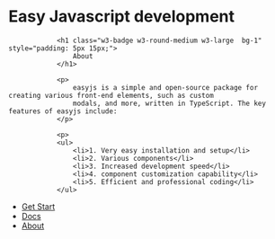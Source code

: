 <h1>Easy Javascript development</h1>


                <h1 class="w3-badge w3-round-medium w3-large  bg-1" style="padding: 5px 15px;">
                    About
                </h1>

                <p>
                    easyjs is a simple and open-source package for creating various front-end elements, such as custom
                    modals, and more, written in TypeScript. The key features of easyjs include:
                </p>

                <p>
                <ul>
                    <li>1. Very easy installation and setup</li>
                    <li>2. Various components</li>
                    <li>3. Increased development speed</li>
                    <li>4. component customization capability</li>
                    <li>5. Efficient and professional coding</li>
                </ul>

<ul>
<li>
  <a href="https://ossvahid.github.io/easyjs.github.io/index.html"  target="_blank">Get Start</a>

</li>
<li>
  <a href="https://ossvahid.github.io/easyjs.github.io/docs.html" target="_blank">Docs</a>

</li>
<li>
  <a href="https://ossvahid.github.io/easyjs.github.io/about.html"  target="_blank">About</a>

</li>




</ul>
